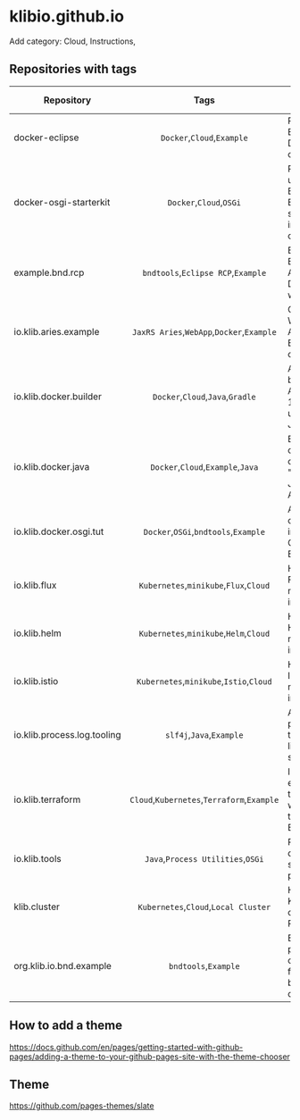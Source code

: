 # klibio.github.io
Add category: Cloud, Instructions, 
## Repositories with tags

| Repository                 | Tags                                            | Short Description                                                            | Link |
| -------------------------- |:-----------------------------------------------:|------------------------------------------------------------------------------|------|
| docker-eclipse             | `Docker`,`Cloud`,`Example`                      | Provides Eclipse inside a Docker container                                   |[Github](https://github.com/klibio/docker-eclipse)
| docker-osgi-starterkit     | `Docker`,`Cloud`,`OSGi`                         | Provides a useable Eclipse Equinox OSGi starter kit inside a Docker container|[Github](https://github.com/klibio/docker-osgi-starterkit)
| example.bnd.rcp            | `bndtools`,`Eclipse RCP`,`Example`              | Example for Eclipse RCP Application Development with bndtools                |[Github](https://github.com/klibio/example.bnd.rcp)
| io.klib.aries.example      | `JaxRS Aries`,`WebApp`,`Docker`,`Example`       | Containerized Web Application Example based on JaxRS Aries                   |[Github](https://github.com/klibio/io.klib.aries.example)
| io.klib.docker.builder     | `Docker`,`Cloud`,`Java`,`Gradle`                | A container based on AdoptOpenJDK 11 which is used to build Java Projects    |[Github](https://github.com/klibio/io.klib.docker.builder)
| io.klib.docker.java        | `Docker`,`Cloud`,`Example`,`Java`               | Example container that contains the "Hello World" Java Application           |[Github](https://github.com/klibio/io.klib.docker.java)
| io.klib.docker.osgi.tut    | `Docker`,`OSGi`,`bndtools`,`Example`            | A containerized instance of the OSGi enRoute Example.                        |[Github](https://github.com/klibio/io.klib.docker.osgi.tut)
| io.klib.flux               | `Kubernetes`,`minikube`,`Flux`,`Cloud`          | How to set up Flux on a minikube instance                                    |[Github](https://github.com/klibio/io.klib.flux)
| io.klib.helm               | `Kubernetes`,`minikube`,`Helm`,`Cloud`          | How to set up Helm on a minikube instance                                    |[Github](https://github.com/klibio/io.klib.helm)
| io.klib.istio              | `Kubernetes`,`minikube`,`Istio`,`Cloud`         | How to set up Istio on a minikube instance                                   |[Github](https://github.com/klibio/io.klib.istio)
| io.klib.process.log.tooling| `slf4j`,`Java`,`Example`                        | An example project for log tailing and listening with slf4j on Java          |[Github](https://github.com/klibio/io.klib.process.log.tooling)
| io.klib.terraform          | `Cloud`,`Kubernetes`,`Terraform`,`Example`      | Includes an example terraform file which deploys the Aries Example           |[Github](https://github.com/klibio/io.klib.terraform)
| io.klib.tools              | `Java`,`Process Utilities`,`OSGi`               | Provides different OSGi services for process testing                         |[Github](https://github.com/klibio/io.klib.tools)
| klib.cluster               | `Kubernetes`,`Cloud`,`Local Cluster`            | How to set up a Kubernetes cluster on Raspberry Pis                          |[Github](https://github.com/klibio/klib.cluster)
| org.klib.io.bnd.example    | `bndtools`,`Example`                            | Example project which contains fundamental bndtool project concepts          |[Github](https://github.com/klibio/org.klib.io.bnd.example)

## How to add a theme

https://docs.github.com/en/pages/getting-started-with-github-pages/adding-a-theme-to-your-github-pages-site-with-the-theme-chooser

## Theme

https://github.com/pages-themes/slate